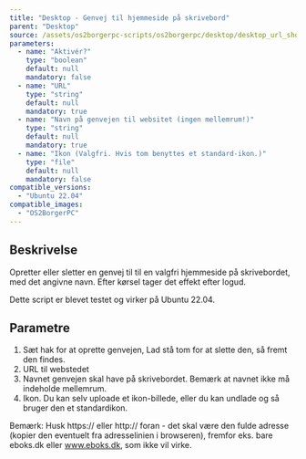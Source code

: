```yaml
---
title: "Desktop - Genvej til hjemmeside på skrivebord"
parent: "Desktop"
source: /assets/os2borgerpc-scripts/os2borgerpc/desktop/desktop_url_shortcut.sh
parameters:
  - name: "Aktivér?"
    type: "boolean"
    default: null
    mandatory: false
  - name: "URL"
    type: "string"
    default: null
    mandatory: true
  - name: "Navn på genvejen til websitet (ingen mellemrum!)"
    type: "string"
    default: null
    mandatory: true
  - name: "Ikon (Valgfri. Hvis tom benyttes et standard-ikon.)"
    type: "file"
    default: null
    mandatory: false
compatible_versions:
  - "Ubuntu 22.04"
compatible_images:
  - "OS2BorgerPC"
---
```


## Beskrivelse
Opretter eller sletter en genvej til til en valgfri hjemmeside på skrivebordet, med det angivne navn.
Efter kørsel tager det effekt efter logud.

Dette script er blevet testet og virker på Ubuntu 22.04.

## Parametre
1. Sæt hak for at oprette genvejen, 
    Lad stå tom for at slette den, så fremt den findes.
2. URL til webstedet
3. Navnet genvejen skal have på skrivebordet.
    Bemærk at navnet ikke må indeholde mellemrum.
4. Ikon. Du kan selv uploade et ikon-billede, eller du kan undlade og så bruger den et standardikon.

Bemærk: Husk https:// eller http:// foran - det skal være den fulde adresse (kopier den eventuelt fra adresselinien i browseren), fremfor eks. bare eboks.dk eller www.eboks.dk, som ikke vil virke.

